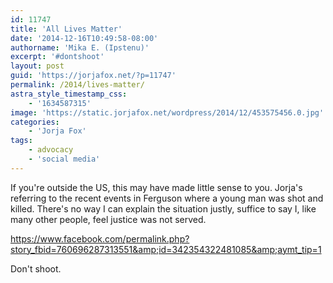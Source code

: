 ```yaml
---
id: 11747
title: 'All Lives Matter'
date: '2014-12-16T10:49:58-08:00'
authorname: 'Mika E. (Ipstenu)'
excerpt: '#dontshoot'
layout: post
guid: 'https://jorjafox.net/?p=11747'
permalink: /2014/lives-matter/
astra_style_timestamp_css:
    - '1634587315'
image: 'https://static.jorjafox.net/wordpress/2014/12/453575456.0.jpg'
categories:
    - 'Jorja Fox'
tags:
    - advocacy
    - 'social media'
---
```


If you're outside the US, this may have made little sense to you. Jorja's referring to the recent events in Ferguson where a young man was shot and killed. There's no way I can explain the situation justly, suffice to say I, like many other people, feel justice was not served.

https://www.facebook.com/permalink.php?story_fbid=760696287313551&amp;id=342354322481085&amp;aymt_tip=1

Don't shoot.
